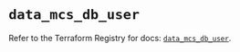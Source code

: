 # `data_mcs_db_user`

Refer to the Terraform Registry for docs: [`data_mcs_db_user`](https://registry.terraform.io/providers/mailrucloudsolutions/mcs/0.6.14/docs/data-sources/db_user).
